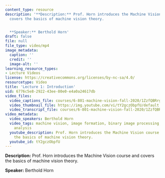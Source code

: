 ```yaml
---
content_type: resource
description: '**Description:** Prof. Horn introduces the Machine Vision course and
  covers the basics of machine vision theory.


  **Speaker:** Berthold Horn'
draft: false
file: null
file_type: video/mp4
image_metadata:
  caption: ''
  credit: ''
  image-alt: ''
learning_resource_types:
- Lecture Videos
license: https://creativecommons.org/licenses/by-nc-sa/4.0/
resourcetype: Video
title: 'Lecture 1: Introduction'
uid: 6776c5e8-2922-43ee-80e0-e4a0a24617db
video_files:
  video_captions_file: courses/6-801-machine-vision-fall-2020/1ZzfQBRrgCTc7pinJmJ8FNu-p3zUjuNhG_transcript_webvtt
  video_thumbnail_file: https://img.youtube.com/vi/tY2gczObpfU/default.jpg
  video_transcript_file: courses/6-801-machine-vision-fall-2020/1ZzfQBRrgCTc7pinJmJ8FNu-p3zUjuNhG_transcript.pdf
video_metadata:
  video_speakers: Berthold Horn
  video_tags: machine vision, image formation, binary image processing, filtering,
    analysis
  youtube_description: Prof. Horn introduces the Machine Vision course and covers
    the basics of machine vision theory.
  youtube_id: tY2gczObpfU
---
```

**Description:** Prof. Horn introduces the Machine Vision course and covers the basics of machine vision theory.

**Speaker:** Berthold Horn